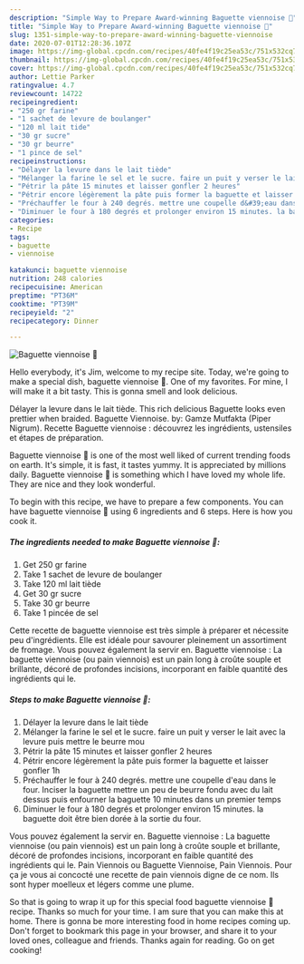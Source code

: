 ```yaml
---
description: "Simple Way to Prepare Award-winning Baguette viennoise 🐻"
title: "Simple Way to Prepare Award-winning Baguette viennoise 🐻"
slug: 1351-simple-way-to-prepare-award-winning-baguette-viennoise
date: 2020-07-01T12:28:36.107Z
image: https://img-global.cpcdn.com/recipes/40fe4f19c25ea53c/751x532cq70/baguette-viennoise-🐻-photo-principale-de-la-recette.jpg
thumbnail: https://img-global.cpcdn.com/recipes/40fe4f19c25ea53c/751x532cq70/baguette-viennoise-🐻-photo-principale-de-la-recette.jpg
cover: https://img-global.cpcdn.com/recipes/40fe4f19c25ea53c/751x532cq70/baguette-viennoise-🐻-photo-principale-de-la-recette.jpg
author: Lettie Parker
ratingvalue: 4.7
reviewcount: 14722
recipeingredient:
- "250 gr farine"
- "1 sachet de levure de boulanger"
- "120 ml lait tide"
- "30 gr sucre"
- "30 gr beurre"
- "1 pince de sel"
recipeinstructions:
- "Délayer la levure dans le lait tiède"
- "Mélanger la farine le sel et le sucre. faire un puit y verser le lait avec la levure puis mettre le beurre mou"
- "Pétrir la pâte 15 minutes et laisser gonfler 2 heures"
- "Pétrir encore légèrement la pâte puis former la baguette et laisser gonfler 1h"
- "Préchauffer le four à 240 degrés. mettre une coupelle d&#39;eau dans le four. Inciser la baguette mettre un peu de beurre fondu avec du lait dessus puis enfourner la baguette 10 minutes dans un premier temps"
- "Diminuer le four à 180 degrés et prolonger environ 15 minutes. la baguette doit être bien dorée à la sortie du four."
categories:
- Recipe
tags:
- baguette
- viennoise

katakunci: baguette viennoise 
nutrition: 248 calories
recipecuisine: American
preptime: "PT36M"
cooktime: "PT39M"
recipeyield: "2"
recipecategory: Dinner

---
```



![Baguette viennoise 🐻](https://img-global.cpcdn.com/recipes/40fe4f19c25ea53c/751x532cq70/baguette-viennoise-🐻-photo-principale-de-la-recette.jpg)

Hello everybody, it's Jim, welcome to my recipe site. Today, we're going to make a special dish, baguette viennoise 🐻. One of my favorites. For mine, I will make it a bit tasty. This is gonna smell and look delicious.

Délayer la levure dans le lait tiède. This rich delicious Baguette looks even prettier when braided. Baguette Viennoise. by: Gamze Mutfakta (Piper Nigrum). Recette Baguette viennoise : découvrez les ingrédients, ustensiles et étapes de préparation.

Baguette viennoise 🐻 is one of the most well liked of current trending foods on earth. It's simple, it is fast, it tastes yummy. It is appreciated by millions daily. Baguette viennoise 🐻 is something which I have loved my whole life. They are nice and they look wonderful.


To begin with this recipe, we have to prepare a few components. You can have baguette viennoise 🐻 using 6 ingredients and 6 steps. Here is how you cook it.

<!--inarticleads1-->

##### The ingredients needed to make Baguette viennoise 🐻:

1. Get 250 gr farine
1. Take 1 sachet de levure de boulanger
1. Take 120 ml lait tiède
1. Get 30 gr sucre
1. Take 30 gr beurre
1. Take 1 pincée de sel


Cette recette de baguette viennoise est très simple à préparer et nécessite peu d&#39;ingrédients. Elle est idéale pour savourer pleinement un assortiment de fromage. Vous pouvez également la servir en. Baguette viennoise : La baguette viennoise (ou pain viennois) est un pain long à croûte souple et brillante, décoré de profondes incisions, incorporant en faible quantité des ingrédients qui le. 

<!--inarticleads2-->

##### Steps to make Baguette viennoise 🐻:

1. Délayer la levure dans le lait tiède
1. Mélanger la farine le sel et le sucre. faire un puit y verser le lait avec la levure puis mettre le beurre mou
1. Pétrir la pâte 15 minutes et laisser gonfler 2 heures
1. Pétrir encore légèrement la pâte puis former la baguette et laisser gonfler 1h
1. Préchauffer le four à 240 degrés. mettre une coupelle d&#39;eau dans le four. Inciser la baguette mettre un peu de beurre fondu avec du lait dessus puis enfourner la baguette 10 minutes dans un premier temps
1. Diminuer le four à 180 degrés et prolonger environ 15 minutes. la baguette doit être bien dorée à la sortie du four.


Vous pouvez également la servir en. Baguette viennoise : La baguette viennoise (ou pain viennois) est un pain long à croûte souple et brillante, décoré de profondes incisions, incorporant en faible quantité des ingrédients qui le. Pain Viennois ou Baguette Viennoise, Pain Viennois. Pour ça je vous ai concocté une recette de pain viennois digne de ce nom. Ils sont hyper moelleux et légers comme une plume. 

So that is going to wrap it up for this special food baguette viennoise 🐻 recipe. Thanks so much for your time. I am sure that you can make this at home. There is gonna be more interesting food in home recipes coming up. Don't forget to bookmark this page in your browser, and share it to your loved ones, colleague and friends. Thanks again for reading. Go on get cooking!

